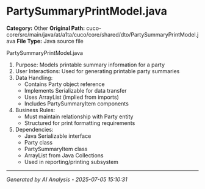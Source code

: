 # PartySummaryPrintModel.java

**Category:** Other
**Original Path:** cuco-core/src/main/java/at/a1ta/cuco/core/shared/dto/PartySummaryPrintModel.java
**File Type:** Java source file

PartySummaryPrintModel.java
1. Purpose: Models printable summary information for a party
2. User Interactions: Used for generating printable party summaries
3. Data Handling:
   - Contains Party object reference
   - Implements Serializable for data transfer
   - Uses ArrayList (implied from imports)
   - Includes PartySummaryItem components
4. Business Rules:
   - Must maintain relationship with Party entity
   - Structured for print formatting requirements
5. Dependencies:
   - Java Serializable interface
   - Party class
   - PartySummaryItem class
   - ArrayList from Java Collections
   - Used in reporting/printing subsystem

---
*Generated by AI Analysis - 2025-07-05 15:10:31*
